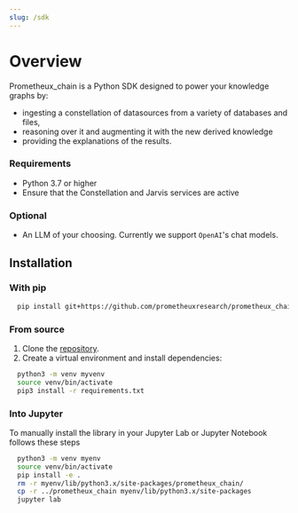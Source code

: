 ```yaml
---
slug: /sdk
---
```


# Overview

Prometheux_chain is a Python SDK designed to power your knowledge graphs by:

- ingesting a constellation of datasources from a variety of databases and files,
- reasoning over it and augmenting it with the new derived knowledge
- providing the explanations of the results.

### Requirements

- Python 3.7 or higher
- Ensure that the Constellation and Jarvis services are active

### Optional

- An LLM of your choosing. Currently we support `OpenAI`'s chat models.

## Installation

### With pip

```bash
  pip install git+https://github.com/prometheuxresearch/prometheux_chain.git
```

### From source

1. Clone the [repository](https://github.com/prometheuxresearch/prometheux_chain).
2. Create a virtual environment and install dependencies:

```bash
  python3 -m venv myvenv
  source venv/bin/activate
  pip3 install -r requirements.txt
```

### Into Jupyter

To manually install the library in your Jupyter Lab or Jupyter Notebook follows these steps

```bash
  python3 -m venv myenv
  source venv/bin/activate
  pip install -e .
  rm -r myenv/lib/python3.x/site-packages/prometheux_chain/
  cp -r ../prometheux_chain myenv/lib/python3.x/site-packages
  jupyter lab
```

